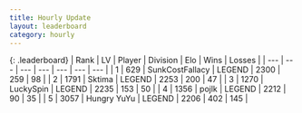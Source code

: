 ```yaml
---
title: Hourly Update
layout: leaderboard
category: hourly
---
```


{: .leaderboard}
| Rank | LV | Player | Division | Elo | Wins | Losses |
| --- | --- | --- | --- | --- | --- | --- |
| <span data-change="0">1</span> | 629 | <span title="ID: 402846">SunkCostFallacy</span> | LEGEND | <span data-change="0">2300</span> | <span data-change="0">259</span> | <span data-change="0">98</span> |
| <span data-change="0">2</span> | 1791 | <span title="ID: 353063">Sktima</span> | LEGEND | <span data-change="0">2253</span> | <span data-change="0">200</span> | <span data-change="0">47</span> |
| <span data-change="0">3</span> | 1270 | <span title="ID: 498412">LuckySpin</span> | LEGEND | <span data-change="0">2235</span> | <span data-change="0">153</span> | <span data-change="0">50</span> |
| <span data-change="0">4</span> | 1356 | <span title="ID: 4783">pojlk</span> | LEGEND | <span data-change="0">2212</span> | <span data-change="0">90</span> | <span data-change="0">35</span> |
| <span data-change="0">5</span> | 3057 | <span title="ID: 164871">Hungry YuYu</span> | LEGEND | <span data-change="0">2206</span> | <span data-change="0">402</span> | <span data-change="0">145</span> |
